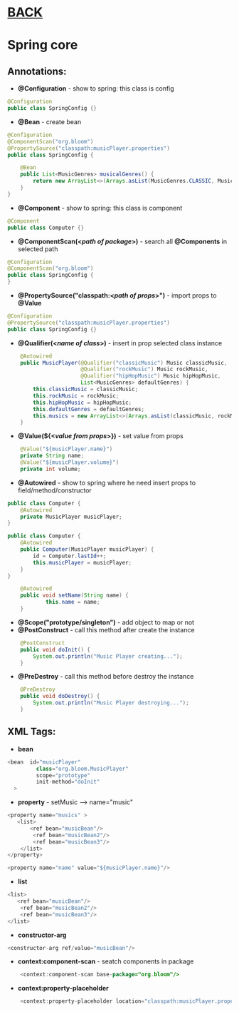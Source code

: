 # [BACK](https://github.com/bonnysid/lessons-branches/tree/main)
# Spring core

## Annotations:
- **@Configuration** - show to spring: this class is config
```java
@Configuration
public class SpringConfig {}
```
- **@Bean** - create bean
```java
@Configuration
@ComponentScan("org.bloom")
@PropertySource("classpath:musicPlayer.properties")
public class SpringConfig {

    @Bean
    public List<MusicGenres> musicalGenres() {
        return new ArrayList<>(Arrays.asList(MusicGenres.CLASSIC, MusicGenres.HIP_HOP, MusicGenres.ROCK));
    }
}
```
- **@Component** - show to spring: this class is component
```java
@Component
public class Computer {}
```
- **@ComponentScan(<_path of package_>)** - search all **@Components** in selected path
```java
@Configuration
@ComponentScan("org.bloom")
public class SpringConfig {
}
```
- **@PropertySource("classpath:<_path of props_>")** - import props to **@Value**
```java
@Configuration
@PropertySource("classpath:musicPlayer.properties")
public class SpringConfig {}
```
- **@Qualifier(<_name of class_>)** - insert in prop selected class instance
```java
    @Autowired
    public MusicPlayer(@Qualifier("classicMusic") Music classicMusic,
                       @Qualifier("rockMusic") Music rockMusic,
                       @Qualifier("hipHopMusic") Music hipHopMusic,
                       List<MusicGenres> defaultGenres) {
        this.classicMusic = classicMusic;
        this.rockMusic = rockMusic;
        this.hipHopMusic = hipHopMusic;
        this.defaultGenres = defaultGenres;
        this.musics = new ArrayList<>(Arrays.asList(classicMusic, rockMusic, hipHopMusic));
    }
```
- **@Value(${<_value from props_>})** - set value from props
```java
    @Value("${musicPlayer.name}")
    private String name;
    @Value("${musicPlayer.volume}")
    private int volume;
```
- **@Autowired** - show to spring where he need insert props to field/method/constructor
```java
public class Computer {
    @Autowired
    private MusicPlayer musicPlayer;
}
```
```java
public class Computer {
    @Autowired
    public Computer(MusicPlayer musicPlayer) {
        id = Computer.lastId++;
        this.musicPlayer = musicPlayer;
    }
}
```
```java
    @Autowired
    public void setName(String name) {
            this.name = name;
    }
```
- **@Scope("prototype/singleton")** - add object to map or not
- **@PostConstruct** - call this method after create the instance
```java
    @PostConstruct
    public void doInit() {
        System.out.println("Music Player creating...");
    }
```

- **@PreDestroy** - call this method before destroy the instance
```java
    @PreDestroy
    public void doDestroy() {
        System.out.println("Music Player destroying...");
    }
```

## XML Tags:
- **bean**
```java
<bean  id="musicPlayer" 
         class="org.bloom.MusicPlayer" 
         scope="prototype" 
         init-method="doInit" 
  >
```
- **property** - setMusic --> name="music"
```java
<property name="musics" >
   <list>
       <ref bean="musicBean"/>
        <ref bean="musicBean2"/>
        <ref bean="musicBean3"/>
    </list>
</property>
```

```java
<property name="name" value="${musicPlayer.name}"/>
```
- **list**
```java
<list>
   <ref bean="musicBean"/>
    <ref bean="musicBean2"/>
    <ref bean="musicBean3"/>
</list>
```
- **constructor-arg**
```java
<constructor-arg ref/value="musicBean"/>
```
- **context:component-scan** - seatch components in package
```java
    <context:component-scan base-package="org.bloom"/>
```
- **context:property-placeholder**

```java
    <context:property-placeholder location="classpath:musicPlayer.properties"/>
```





